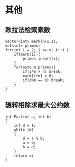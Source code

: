 # **其他**
## **欧拉法检索素数**

```
vector<int> mark(n+1,1);
set<int> primes;
for(int i = 2; i <= n; i++) {
    if(mark[i]){
        primes.insert(i);
    }
    for(auto m:primes){
        if(i*m > n) break;
        mark[i*m] = 0;
        if(i%m == 0) break;
    }
}
```

## **辗转相除求最大公约数**

```
int Fac(int a, int b)
{
	int d = 1;
	while (d)
	{
		d = a % b;
		a = b;
		b = d;
	}
	return a;
}
```

